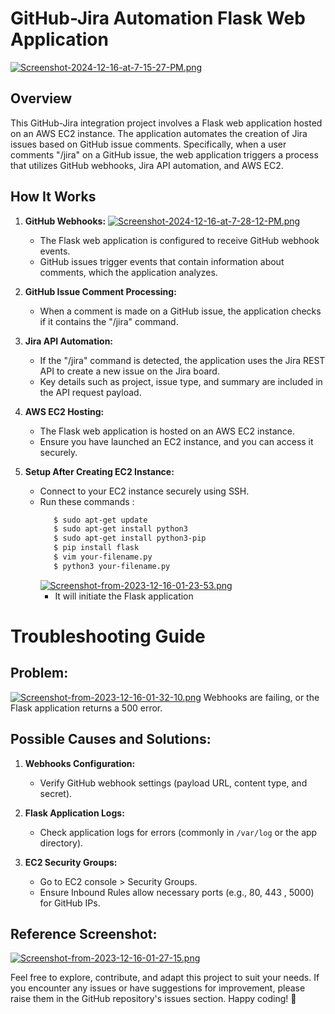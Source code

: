 
# GitHub-Jira Automation Flask Web Application

[![Screenshot-2024-12-16-at-7-15-27-PM.png](https://i.postimg.cc/SxXFm3J2/Screenshot-2024-12-16-at-7-15-27-PM.png)](https://postimg.cc/QFrnb6gh)
## Overview
This GitHub-Jira integration project involves a Flask web application hosted on an AWS EC2 instance. The application automates the creation of Jira issues based on GitHub issue comments. Specifically, when a user comments "/jira" on a GitHub issue, the web application triggers a process that utilizes GitHub webhooks, Jira API automation, and AWS EC2.

## How It Works

1. **GitHub Webhooks:**
     [![Screenshot-2024-12-16-at-7-28-12-PM.png](https://i.postimg.cc/8cqdM7mV/Screenshot-2024-12-16-at-7-28-12-PM.png)](https://postimg.cc/Lg3ZM6Wy)
   - The Flask web application is configured to receive GitHub webhook events.
   - GitHub issues trigger events that contain information about comments, which the application analyzes.

3. **GitHub Issue Comment Processing:**
   - When a comment is made on a GitHub issue, the application checks if it contains the "/jira" command.

5. **Jira API Automation:**
   - If the "/jira" command is detected, the application uses the Jira REST API to create a new issue on the Jira board.
   - Key details such as project, issue type, and summary are included in the API request payload.

6. **AWS EC2 Hosting:**
   - The Flask web application is hosted on an AWS EC2 instance.
   - Ensure you have launched an EC2 instance, and you can access it securely.

7. **Setup After Creating EC2 Instance:**
   - Connect to your EC2 instance securely using SSH.
   - Run these commands :
     ```bash 
        $ sudo apt-get update
        $ sudo apt-get install python3
        $ sudo apt-get install python3-pip
        $ pip install flask
        $ vim your-filename.py
        $ python3 your-filename.py
     ```
     [![Screenshot-from-2023-12-16-01-23-53.png](https://i.postimg.cc/15k3HF2r/Screenshot-from-2023-12-16-01-23-53.png)](https://postimg.cc/Wh7Vpd2d)
     - It will initiate the Flask application

# Troubleshooting Guide

## Problem:
[![Screenshot-from-2023-12-16-01-32-10.png](https://i.postimg.cc/cC3WNWr5/Screenshot-from-2023-12-16-01-32-10.png)](https://postimg.cc/Fkh8j2bj)
Webhooks are failing, or the Flask application returns a 500 error.

## Possible Causes and Solutions:

1. **Webhooks Configuration:**
   - Verify GitHub webhook settings (payload URL, content type, and secret).

2. **Flask Application Logs:**
   - Check application logs for errors (commonly in `/var/log` or the app directory).

3. **EC2 Security Groups:**
   - Go to EC2 console > Security Groups.
   - Ensure Inbound Rules allow necessary ports (e.g., 80, 443 , 5000) for GitHub IPs.

## Reference Screenshot:
[![Screenshot-from-2023-12-16-01-27-15.png](https://i.postimg.cc/HsTsrHGT/Screenshot-from-2023-12-16-01-27-15.png)](https://postimg.cc/s10RLkDL)



Feel free to explore, contribute, and adapt this project to suit your needs. If you encounter any issues or have suggestions for improvement, please raise them in the GitHub repository's issues section. Happy coding! 🚀
